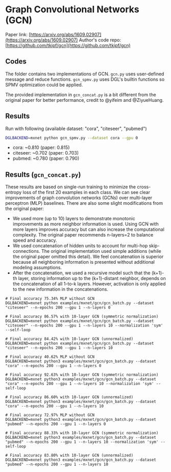 Graph Convolutional Networks (GCN)
============

Paper link: [https://arxiv.org/abs/1609.02907](https://arxiv.org/abs/1609.02907)
Author's code repo: [https://github.com/tkipf/gcn](https://github.com/tkipf/gcn)

Codes
-----
The folder contains two implementations of GCN. `gcn.py` uses user-defined
message and reduce functions. `gcn_spmv.py` uses DGL's builtin functions so
SPMV optimization could be applied.

The provided implementation in `gcn_concat.py` is a bit different from the
original paper for better performance, credit to @yifeim and @ZiyueHuang.

Results
-------
Run with following (available dataset: "cora", "citeseer", "pubmed")
```bash
DGLBACKEND=mxnet python gcn_spmv.py --dataset cora --gpu 0
```

* cora: ~0.810 (paper: 0.815)
* citeseer: ~0.702 (paper: 0.703)
* pubmed: ~0.780 (paper: 0.790)

Results (`gcn_concat.py`)
-------------------------
These results are based on single-run training to minimize the cross-entropy
loss of the first 20 examples in each class. We can see clear improvements of
graph convolution networks (GCNs) over multi-layer perceptron (MLP) baselines.
There are also some slight modifications from the original paper:

* We used more (up to 10) layers to demonstrate monotonic improvements as more
  neighbor information is used. Using GCN with more layers improves accuracy
but can also increase the computational complexity. The original paper
recommends n-layers=2 to balance speed and accuracy.
* We used concatenation of hidden units to account for multi-hop
  skip-connections. The original implementation used simple additions (while
the original paper omitted this detail). We feel concatenation is superior
because all neighboring information is presented without additional modeling
assumptions.
* After the concatenation, we used a recursive model such that the (k+1)-th
  layer, storing information up to the (k+1)-distant neighbor, depends on the
concatenation of all 1-to-k layers. However, activation is only applied to the
new information in the concatenations.

```
# Final accuracy 75.34% MLP without GCN
DGLBACKEND=mxnet python examples/mxnet/gcn/gcn_batch.py --dataset "citeseer" --n-epochs 200 --gpu 1 --n-layers 0

# Final accuracy 86.57% with 10-layer GCN (symmetric normalization)
DGLBACKEND=mxnet python examples/mxnet/gcn/gcn_batch.py --dataset "citeseer" --n-epochs 200 --gpu 1 --n-layers 10 --normalization 'sym' --self-loop

# Final accuracy 84.42% with 10-layer GCN (unnormalized)
DGLBACKEND=mxnet python examples/mxnet/gcn/gcn_batch.py --dataset "citeseer" --n-epochs 200 --gpu 1 --n-layers 10
```

```
# Final accuracy 40.62% MLP without GCN
DGLBACKEND=mxnet python3 examples/mxnet/gcn/gcn_batch.py --dataset "cora" --n-epochs 200 --gpu 1 --n-layers 0

# Final accuracy 92.63% with 10-layer GCN (symmetric normalization)
DGLBACKEND=mxnet python3 examples/mxnet/gcn/gcn_batch.py --dataset "cora" --n-epochs 200 --gpu 1 --n-layers 10 --normalization 'sym' --self-loop

# Final accuracy 86.60% with 10-layer GCN (unnormalized)
DGLBACKEND=mxnet python3 examples/mxnet/gcn/gcn_batch.py --dataset "cora" --n-epochs 200 --gpu 1 --n-layers 10
```

```
# Final accuracy 72.97% MLP without GCN
DGLBACKEND=mxnet python3 examples/mxnet/gcn/gcn_batch.py --dataset "pubmed" --n-epochs 200 --gpu 1 --n-layers 0

# Final accuracy 88.33% with 10-layer GCN (symmetric normalization)
DGLBACKEND=mxnet python3 examples/mxnet/gcn/gcn_batch.py --dataset "pubmed" --n-epochs 200 --gpu 1 --n-layers 10 --normalization 'sym' --self-loop

# Final accuracy 83.80% with 10-layer GCN (unnormalized)
DGLBACKEND=mxnet python3 examples/mxnet/gcn/gcn_batch.py --dataset "pubmed" --n-epochs 200 --gpu 1 --n-layers 10
```
